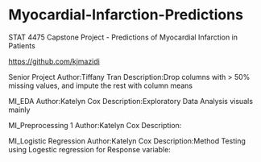 # Myocardial-Infarction-Predictions
STAT 4475 Capstone Project - Predictions of Myocardial Infarction in Patients


https://github.com/kjmazidi

Senior Project
Author:Tiffany Tran
Description:Drop columns with > 50% missing values, and impute the rest with column means

MI_EDA
Author:Katelyn Cox
Description:Exploratory Data Analysis visuals mainly

MI_Preprocessing 1
Author:Katelyn Cox
Description:

MI_Logistic Regression
Author:Katelyn Cox
Description:Method Testing using Logestic regression for Response variable:
